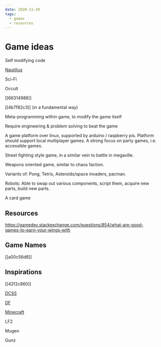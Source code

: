 ```yaml
---
date: 2020-11-20
tags: 
  - games
  - resources
---
```


# Game ideas

Self modifying code

[Nautilius](https://en.wikipedia.org/wiki/Nautilus)

Sci-Fi

Occult

[[66314988]]

[[4b7f82c3]] (in a fundamental way)

Meta-programming within game, to modify the game itself

Require engineering & problem solving to beat the game

A game platform over linux, supported by arduino / raspberry pis.
Platform should support local multiplayer games.
A strong focus on party games, i.e. accessible games.

Street fighting style game, in a similar vein to battle in megaville.

Weapons oriented game, similar to chaos faction.

Variants of:
Pong, Tetris, Asteroids/space invaders, pacman.

Robots: Able to swap out various components, script them, acquire new parts, build new parts.

A card game

## Resources

https://gamedev.stackexchange.com/questions/854/what-are-good-games-to-earn-your-wings-with

## Game Names

[[a00c56d6]]

## Inspirations

[[42f2c860]]

[DCSS](https://crawl.develz.org/)

[DF](http://www.bay12games.com/dwarves/)

[Minecraft](https://www.minecraft.net/en-us)

LF2

Mugen

Gunz
